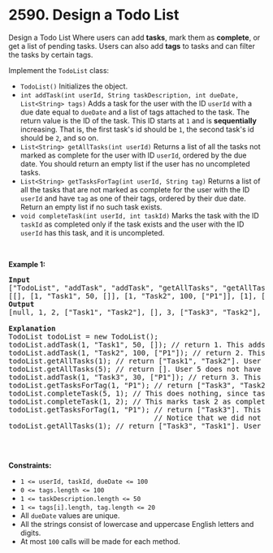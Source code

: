 # 2590. Design a Todo List

<p>Design a Todo List Where users can add <strong>tasks</strong>, mark them as <strong>complete</strong>, or get a list of pending tasks. Users can also add <strong>tags</strong> to tasks and can filter the tasks by certain tags.</p>

<p>Implement the <code>TodoList</code> class:</p>

<ul>
	<li><code>TodoList()</code> Initializes the object.</li>
	<li><code>int addTask(int userId, String taskDescription, int dueDate, List&lt;String&gt; tags)</code> Adds a task for the user with the ID <code>userId</code> with a due date equal to <code>dueDate</code> and a list of tags attached to the task. The return value is the ID of the task. This ID starts at <code>1</code> and is <strong>sequentially</strong> increasing. That is, the first task&#39;s id should be <code>1</code>, the second task&#39;s id should be <code>2</code>, and so on.</li>
	<li><code>List&lt;String&gt; getAllTasks(int userId)</code> Returns a list of all the tasks not marked as complete for the user with ID <code>userId</code>, ordered by the due date. You should return an empty list if the user has no uncompleted tasks.</li>
	<li><code>List&lt;String&gt; getTasksForTag(int userId, String tag)</code> Returns a list of all the tasks that are not marked as complete for the user with the ID <code>userId</code> and have <code>tag</code> as one of their tags, ordered by their due date. Return an empty list if no such task exists.</li>
	<li><code>void completeTask(int userId, int taskId)</code> Marks the task with the ID <code>taskId</code> as completed only if the task exists and the user with the ID <code>userId</code> has this task, and it is uncompleted.</li>
</ul>

<p>&nbsp;</p>
<p><strong class="example">Example 1:</strong></p>

<pre>
<strong>Input</strong>
[&quot;TodoList&quot;, &quot;addTask&quot;, &quot;addTask&quot;, &quot;getAllTasks&quot;, &quot;getAllTasks&quot;, &quot;addTask&quot;, &quot;getTasksForTag&quot;, &quot;completeTask&quot;, &quot;completeTask&quot;, &quot;getTasksForTag&quot;, &quot;getAllTasks&quot;]
[[], [1, &quot;Task1&quot;, 50, []], [1, &quot;Task2&quot;, 100, [&quot;P1&quot;]], [1], [5], [1, &quot;Task3&quot;, 30, [&quot;P1&quot;]], [1, &quot;P1&quot;], [5, 1], [1, 2], [1, &quot;P1&quot;], [1]]
<strong>Output</strong>
[null, 1, 2, [&quot;Task1&quot;, &quot;Task2&quot;], [], 3, [&quot;Task3&quot;, &quot;Task2&quot;], null, null, [&quot;Task3&quot;], [&quot;Task3&quot;, &quot;Task1&quot;]]

<strong>Explanation</strong>
TodoList todoList = new TodoList();
todoList.addTask(1, &quot;Task1&quot;, 50, []); // return 1. This adds a new task for the user with id 1.
todoList.addTask(1, &quot;Task2&quot;, 100, [&quot;P1&quot;]); // return 2. This adds another task for the user with id 1.
todoList.getAllTasks(1); // return [&quot;Task1&quot;, &quot;Task2&quot;]. User 1 has two uncompleted tasks so far.
todoList.getAllTasks(5); // return []. User 5 does not have any tasks so far.
todoList.addTask(1, &quot;Task3&quot;, 30, [&quot;P1&quot;]); // return 3. This adds another task for the user with id 1.
todoList.getTasksForTag(1, &quot;P1&quot;); // return [&quot;Task3&quot;, &quot;Task2&quot;]. This returns the uncompleted tasks that have the tag &quot;P1&quot; for the user with id 1.
todoList.completeTask(5, 1); // This does nothing, since task 1 does not belong to user 5.
todoList.completeTask(1, 2); // This marks task 2 as completed.
todoList.getTasksForTag(1, &quot;P1&quot;); // return [&quot;Task3&quot;]. This returns the uncompleted tasks that have the tag &quot;P1&quot; for the user with id 1.
                                  // Notice that we did not include &quot;Task2&quot; because it is completed now.
todoList.getAllTasks(1); // return [&quot;Task3&quot;, &quot;Task1&quot;]. User 1 now has 2 uncompleted tasks.

</pre>

<p>&nbsp;</p>
<p><strong>Constraints:</strong></p>

<ul>
	<li><code>1 &lt;= userId, taskId, dueDate &lt;= 100</code></li>
	<li><code>0 &lt;= tags.length &lt;= 100</code></li>
	<li><code>1 &lt;= taskDescription.length &lt;= 50</code></li>
	<li><code>1 &lt;= tags[i].length, tag.length &lt;= 20</code></li>
	<li>All <code>dueDate</code> values are unique.</li>
	<li>All the strings consist of lowercase and uppercase English letters and digits.</li>
	<li>At most <code>100</code> calls will be made for each method.</li>
</ul>
